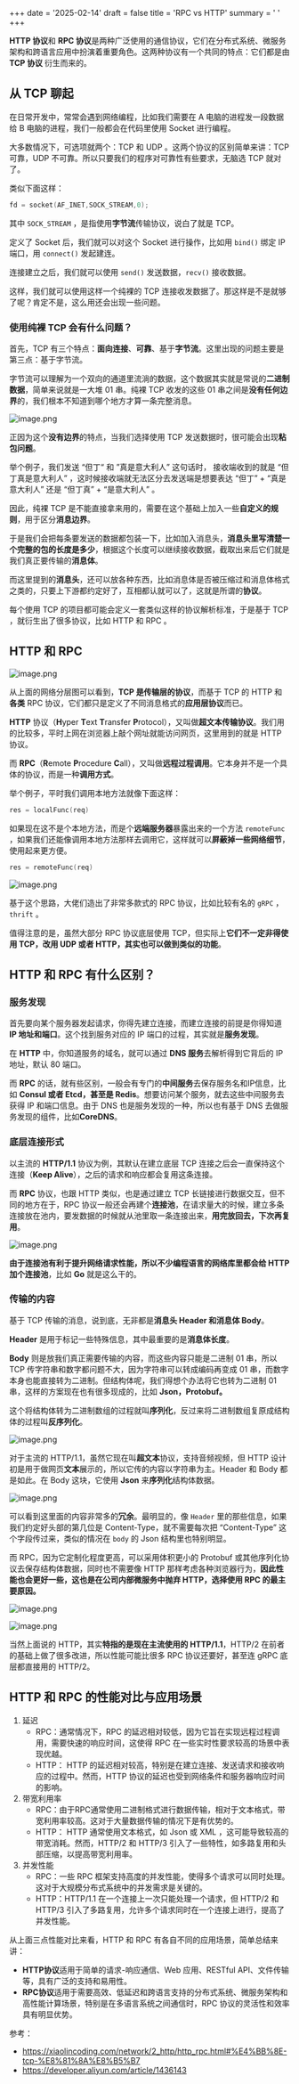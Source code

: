 +++
date = '2025-02-14'
draft = false
title = 'RPC vs HTTP'
summary = ' '
+++

**HTTP 协议**和 **RPC 协议**是两种广泛使用的通信协议，它们在分布式系统、微服务架构和跨语言应用中扮演着重要角色。这两种协议有一个共同的特点：它们都是由 **TCP 协议** 衍生而来的。



## 从 TCP 聊起

在日常开发中，常常会遇到网络编程，比如我们需要在 A 电脑的进程发一段数据给 B 电脑的进程，我们一般都会在代码里使用 Socket 进行编程。

大多数情况下，可选项就两个：TCP 和 UDP 。这两个协议的区别简单来讲：TCP 可靠，UDP 不可靠。所以只要我们的程序对可靠性有些要求，无脑选 TCP 就对了。

类似下面这样：

```c
fd = socket(AF_INET,SOCK_STREAM,0);
```

其中 `SOCK_STREAM` ，是指使用**字节流**传输协议，说白了就是 TCP。

定义了 Socket 后，我们就可以对这个 Socket 进行操作，比如用 `bind()` 绑定 IP 端口，用 `connect()` 发起建连。

连接建立之后，我们就可以使用 `send()` 发送数据，`recv()` 接收数据。

这样，我们就可以使用这样一个纯裸的 TCP 连接收发数据了。那这样是不是就够了呢？肯定不是，这么用还会出现一些问题。

### 使用纯裸 TCP 会有什么问题？

首先，TCP 有三个特点：**面向连接**、**可靠**、基于**字节流**。这里出现的问题主要是第三点：基于字节流。

字节流可以理解为一个双向的通道里流淌的数据，这个数据其实就是常说的**二进制数据**，简单来说就是一大堆 01 串。纯裸 TCP 收发的这些 01 串之间是**没有任何边界**的，我们根本不知道到哪个地方才算一条完整消息。

![image.png](https://s2.loli.net/2025/02/14/HMZW4bCoBSQIew8.png)

正因为这个**没有边界**的特点，当我们选择使用 TCP 发送数据时，很可能会出现**粘包问题**。

举个例子，我们发送 “但丁“ 和 ”真是意大利人” 这句话时， 接收端收到的就是 “但丁真是意大利人” ，这时候接收端就无法区分去发送端是想要表达 “但丁” + “真是意大利人” 还是 “但丁真” + “是意大利人” 。

因此，纯裸 TCP 是不能直接拿来用的，需要在这个基础上加入一些**自定义的规则**，用于区分**消息边界**。

于是我们会把每条要发送的数据都包装一下，比如加入消息头，**消息头里写清楚一个完整的包的长度是多少**，根据这个长度可以继续接收数据，截取出来后它们就是我们真正要传输的**消息体**。

而这里提到的**消息头**，还可以放各种东西，比如消息体是否被压缩过和消息体格式之类的，只要上下游都约定好了，互相都认就可以了，这就是所谓的**协议**。

每个使用 TCP 的项目都可能会定义一套类似这样的协议解析标准，于是基于 TCP ，就衍生出了很多协议，比如 HTTP 和 RPC 。



## HTTP 和 RPC

![image.png](https://s2.loli.net/2025/02/14/oPfN6ydCZxkt4zw.png)

从上面的网络分层图可以看到，**TCP 是传输层的协议**，而基于 TCP 的 HTTP 和**各类** RPC 协议，它们都只是定义了不同消息格式的**应用层协议**而已。

**HTTP** 协议（**H**yper **T**ext **T**ransfer **P**rotocol），又叫做**超文本传输协议**。我们用的比较多，平时上网在浏览器上敲个网址就能访问网页，这里用到的就是 HTTP 协议。

而 **RPC**（**R**emote **P**rocedure **C**all），又叫做**远程过程调用**。它本身并不是一个具体的协议，而是一种**调用方式**。

举个例子，平时我们调用本地方法就像下面这样：

```c
res = localFunc(req)
```

如果现在这不是个本地方法，而是个**远端服务器**暴露出来的一个方法 `remoteFunc` ，如果我们还能像调用本地方法那样去调用它，这样就可以**屏蔽掉一些网络细节**，使用起来更方便。

```c
res = remoteFunc(req)
```

![image.png](https://s2.loli.net/2025/02/14/x8JfrayH7I4FspE.png)

基于这个思路，大佬们造出了非常多款式的 RPC 协议，比如比较有名的 `gRPC` ，`thrift` 。

值得注意的是，虽然大部分 RPC 协议底层使用 TCP，但实际上**它们不一定非得使用 TCP，改用 UDP 或者 HTTP，其实也可以做到类似的功能**。



## HTTP 和 RPC 有什么区别？

### 服务发现

首先要向某个服务器发起请求，你得先建立连接，而建立连接的前提是你得知道 **IP 地址和端口**。这个找到服务对应的 IP 端口的过程，其实就是**服务发现**。

在 **HTTP** 中，你知道服务的域名，就可以通过 **DNS 服务**去解析得到它背后的 IP 地址，默认 80 端口。

而 **RPC** 的话，就有些区别，一般会有专门的**中间服务**去保存服务名和IP信息，比如 **Consul 或者 Etcd，甚至是 Redis**。想要访问某个服务，就去这些中间服务去获得 IP 和端口信息。由于 DNS 也是服务发现的一种，所以也有基于 DNS 去做服务发现的组件，比如**CoreDNS**。



### 底层连接形式

以主流的 **HTTP/1.1** 协议为例，其默认在建立底层 TCP 连接之后会一直保持这个连接（**Keep Alive**），之后的请求和响应都会复用这条连接。

而 **RPC** 协议，也跟 HTTP 类似，也是通过建立 TCP 长链接进行数据交互，但不同的地方在于，RPC 协议一般还会再建个**连接池**，在请求量大的时候，建立多条连接放在池内，要发数据的时候就从池里取一条连接出来，**用完放回去，下次再复用**。

![image.png](https://s2.loli.net/2025/02/14/9IxDfbaiuEhncyB.png)

**由于连接池有利于提升网络请求性能，所以不少编程语言的网络库里都会给 HTTP 加个连接池**，比如 **Go** 就是这么干的。



### 传输的内容

基于 TCP 传输的消息，说到底，无非都是**消息头 Header 和消息体 Body**。

**Header** 是用于标记一些特殊信息，其中最重要的是**消息体长度**。

**Body** 则是放我们真正需要传输的内容，而这些内容只能是二进制 01 串，所以 TCP 传字符串和数字都问题不大，因为字符串可以转成编码再变成 01 串，而数字本身也能直接转为二进制。但结构体呢，我们得想个办法将它也转为二进制 01 串，这样的方案现在也有很多现成的，比如 **Json，Protobuf。**

这个将结构体转为二进制数组的过程就叫**序列化**，反过来将二进制数组复原成结构体的过程叫**反序列化**。

![image.png](https://s2.loli.net/2025/02/14/cwpvuoFEf8OlQBG.png)

对于主流的 HTTP/1.1，虽然它现在叫**超文本**协议，支持音频视频，但 HTTP 设计初是用于做网页**文本**展示的，所以它传的内容以字符串为主。Header 和 Body 都是如此。在 Body 这块，它使用 **Json** 来**序列化**结构体数据。

![image.png](https://s2.loli.net/2025/02/14/QwNVH1Ldsli3at2.png)

可以看到这里面的内容非常多的**冗余**。最明显的，像 `Header` 里的那些信息，如果我们约定好头部的第几位是 Content-Type，就不需要每次把 “Content-Type” 这个字段传过来，类似的情况在 `body` 的 Json 结构里也特别明显。

而 RPC，因为它定制化程度更高，可以采用体积更小的 Protobuf 或其他序列化协议去保存结构体数据，同时也不需要像 HTTP 那样考虑各种浏览器行为，**因此性能也会更好一些，这也是在公司内部微服务中抛弃 HTTP，选择使用 RPC 的最主要原因。**

![image.png](https://s2.loli.net/2025/02/14/eEFXGRL4IpCro9W.png)

![image.png](https://s2.loli.net/2025/02/14/1NcZUe9CvGfnIbQ.png)

当然上面说的 HTTP，其实**特指的是现在主流使用的 HTTP/1.1**，HTTP/2 在前者的基础上做了很多改进，所以性能可能比很多 RPC 协议还要好，甚至连 gRPC 底层都直接用的 HTTP/2。



## HTTP 和 RPC 的性能对比与应用场景

1. 延迟
   - RPC：通常情况下，RPC 的延迟相对较低，因为它旨在实现远程过程调用，需要快速的响应时间，这使得 RPC 在一些实时性要求较高的场景中表现优越。
   - HTTP： HTTP 的延迟相对较高，特别是在建立连接、发送请求和接收响应的过程中。然而，HTTP 协议的延迟也受到网络条件和服务器响应时间的影响。
2. 带宽利用率
   - RPC：由于RPC通常使用二进制格式进行数据传输，相对于文本格式，带宽利用率较高。这对于大量数据传输的情况下是有优势的。
   - HTTP： HTTP 通常使用文本格式，如 Json 或 XML ，这可能导致较高的带宽消耗。然而，HTTP/2 和 HTTP/3 引入了一些特性，如多路复用和头部压缩，以提高带宽利用率。
3. 并发性能
   - RPC：一些 RPC 框架支持高度的并发性能，使得多个请求可以同时处理。这对于大规模分布式系统中的并发需求是关键的。
   - HTTP：HTTP/1.1 在一个连接上一次只能处理一个请求，但 HTTP/2 和 HTTP/3 引入了多路复用，允许多个请求同时在一个连接上进行，提高了并发性能。



从上面三点性能对比来看，HTTP 和 RPC 有各自不同的应用场景，简单总结来讲：

- **HTTP协议**适用于简单的请求-响应通信、Web 应用、RESTful API、文件传输等，具有广泛的支持和易用性。
- **RPC协议**适用于需要高效、低延迟和跨语言支持的分布式系统、微服务架构和高性能计算场景，特别是在多语言系统之间通信时，RPC 协议的灵活性和效率具有明显优势。



参考：

- https://xiaolincoding.com/network/2_http/http_rpc.html#%E4%BB%8E-tcp-%E8%81%8A%E8%B5%B7
- https://developer.aliyun.com/article/1436143



